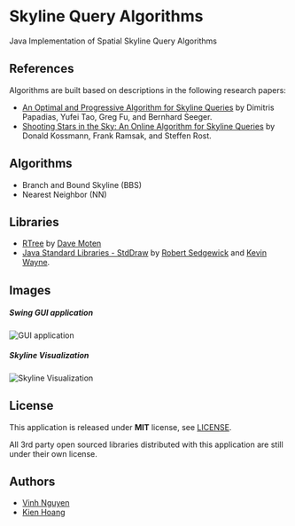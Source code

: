# Skyline Query Algorithms

Java Implementation of Spatial Skyline Query Algorithms

## References
Algorithms are built based on descriptions in the following research papers:
* [An Optimal and Progressive Algorithm for Skyline Queries](http://www.cs.ust.hk/~dimitris/publications.html) by Dimitris Papadias, Yufei Tao, Greg Fu, and Bernhard Seeger.
* [Shooting Stars in the Sky: An Online Algorithm for Skyline Queries](http://www.informatik.uni-trier.de/~ley/pers/hd/k/Kossmann:Donald) by Donald Kossmann, Frank Ramsak, and Steffen Rost.

## Algorithms
* Branch and Bound Skyline (BBS) 
* Nearest Neighbor (NN)

## Libraries
* [RTree](https://github.com/davidmoten/rtree) by [Dave Moten](https://github.com/davidmoten)
* [Java Standard Libraries - StdDraw](http://introcs.cs.princeton.edu/java/stdlib/StdDraw.java.html) by [Robert Sedgewick](http://www.cs.princeton.edu/~rs/) and [Kevin Wayne](http://www.cs.princeton.edu/~wayne/contact/). 

## Images
##### Swing GUI application
![GUI application](http://i1368.photobucket.com/albums/ag182/vinhnguyenict/2015-01-16_1757_zps4f7c13b7.png)

##### Skyline Visualization
![Skyline Visualization](http://i1368.photobucket.com/albums/ag182/vinhnguyenict/2015-01-16_1758_zpsea731047.png)

## License
This application is released under **MIT** license, see [LICENSE](./LICENSE).

All 3rd party open sourced libraries distributed with this application are still under their own license.


## Authors
* [Vinh Nguyen](https://github.com/vinhnguyentb)
* [Kien Hoang](https://github.com/goddesss)
